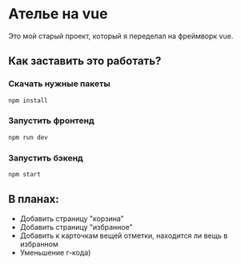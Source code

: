 # Ателье на vue

Это мой старый проект, который я переделал на фреймворк vue.


## Как заставить это работать?

### Скачать нужные пакеты
```sh
npm install
```

### Запустить фронтенд

```sh
npm run dev
```

### Запустить бэкенд

```sh
npm start
```


## В планах:
- Добавить страницу "корзина"
- Добавить страницу "избранное"
- Добавить к карточкам вещей отметки, находится ли вещь в избранном
- Уменьшение г-кода)
